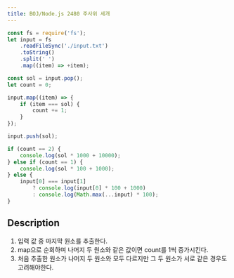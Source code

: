 ```yaml
---
title: BOJ/Node.js 2480 주사위 세개
---
```


```javascript
const fs = require('fs');
let input = fs
    .readFileSync('./input.txt')
    .toString()
    .split(' ')
    .map((item) => +item);

const sol = input.pop();
let count = 0;

input.map((item) => {
    if (item === sol) {
        count += 1;
    }
});

input.push(sol);

if (count == 2) {
    console.log(sol * 1000 + 10000);
} else if (count == 1) {
    console.log(sol * 100 + 1000);
} else {
    input[0] === input[1]
        ? console.log(input[0] * 100 + 1000)
        : console.log(Math.max(...input) * 100);
}
```

## Description

1. 입력 값 중 마지막 원소를 추출한다.
2. map으로 순회하며 나머지 두 원소와 같은 값이면 count를 1씩 증가시킨다.
3. 처음 추출한 원소가 나머지 두 원소와 모두 다르지만 그 두 원소가 서로 같은 경우도 고려해야한다.

